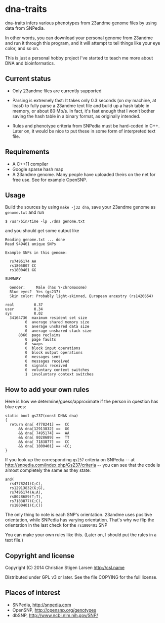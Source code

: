 dna-traits
==========

dna-traits infers various phenotypes from 23andme genome files by using data
from SNPedia.

In other words, you can download your personal genome from 23andme and run
it through this program, and it will attempt to tell things like your eye
color, and so on.

This is just a personal hobby project I've started to teach me more about
DNA and bioinformatics.

Current status
--------------

* Only 23andme files are currently supported

* Parsing is extremely fast: It takes only 0.3 seconds (on *my* machine, at
  least) to fully parse a 23andme text file and build up a hash table in
  memory, or about 80 Mb/s.  In fact, it's fast enough that I won't bother
  saving the hash table in a binary format, as originally intended.

* Rules and phenotype criteria from SNPedia must be hard-coded in C++. Later
  on, it would be nice to put these in some form of interpreted text file.

Requirements
------------

* A C++11 compiler
* Google sparse hash map
* A 23andme genome. Many people have uploaded theirs on the net for free
  use. See for example OpenSNP.

Usage
-----

Build the sources by using `make -j32 dna`, save your 23andme genome as
`genome.txt` and run

    $ /usr/bin/time -lp ./dna genome.txt

and you should get some output like

    Reading genome.txt ... done
    Read 949461 unique SNPs

    Example SNPs in this genome:

      rs7495174 AA
      rs1805007 CC
      rs1800401 GG

    SUMMARY

      Gender:     Male (has Y-chromosome)
      Blue eyes?  Yes (gs237)
      Skin color: Probably light-skinned, European ancestry (rs1426654)

    real         0.37
    user         0.34
    sys          0.02
      34164736  maximum resident set size
             0  average shared memory size
             0  average unshared data size
             0  average unshared stack size
          8360  page reclaims
             0  page faults
             0  swaps
             0  block input operations
             0  block output operations
             0  messages sent
             0  messages received
             0  signals received
             0  voluntary context switches
             1  involuntary context switches

How to add your own rules
-------------------------

Here is how we determine/guess/approximate if the person in question has
blue eyes:

    static bool gs237(const DNA& dna)
    {
      return dna[ 4778241] ==  CC
          && dna[12913832] ==  GG
          && dna[ 7495174] ==  AA
          && dna[ 8028689] ==  TT
          && dna[ 7183877] ==  CC
          && dna[ 1800401] == ~CC;
    }


If you look up the corresponding `gs237` criteria on SNPedia -- at
http://snpedia.com/index.php/Gs237/criteria -- you can see that the code is
almost completely the same as they state:

    and(
      rs4778241(C;C),
      rs12913832(G;G),
      rs7495174(A;A),
      rs8028689(T;T),
      rs7183877(C;C),
      rs1800401(C;C))

The only thing to note is each SNP's orientation. 23andme uses positive
orientation, while SNPedia has varying orientation. That's why we flip the
orientation in the last check for the `rs1800401` SNP 

You can make your own rules like this. (Later on, I should put the rules in
a text file.)

Copyright and license
---------------------

Copyright (C) 2014 Christian Stigen Larsen
http://csl.name

Distributed under GPL v3 or later. See the file COPYING for the full
license.

Places of interest
------------------

  * SNPedia, http://snpedia.com
  * OpenSNP, http://opensnp.org/genotypes
  * dbSNP, http://www.ncbi.nlm.nih.gov/SNP/
